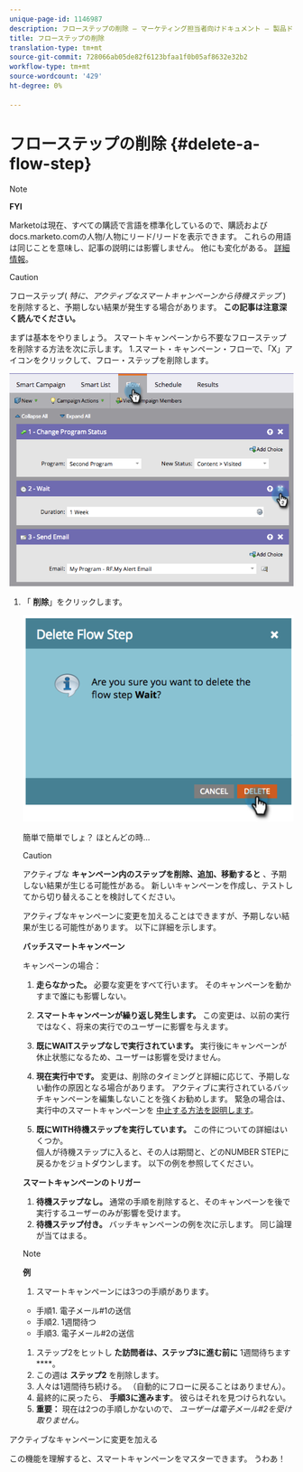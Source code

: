 ```yaml
---
unique-page-id: 1146987
description: フローステップの削除 — マーケティング担当者向けドキュメント — 製品ドキュメント
title: フローステップの削除
translation-type: tm+mt
source-git-commit: 728066ab05de82f6123bfaa1f0b05af8632e32b2
workflow-type: tm+mt
source-wordcount: '429'
ht-degree: 0%

---
```



# フローステップの削除 {#delete-a-flow-step}

>[!NOTE]
>
>**FYI**
>
>Marketoは現在、すべての購読で言語を標準化しているので、購読およびdocs.marketo.comの人物/人物にリード/リードを表示できます。 これらの用語は同じことを意味し、記事の説明には影響しません。 他にも変化がある。 [詳細情報](http://docs.marketo.com/display/DOCS/Updates+to+Marketo+Terminology)。

>[!CAUTION]
>
>フローステップ( *特に、アクティブなスマートキャンペーンから待機ステップ* )を削除すると、予期しない結果が発生する場合があります。 **この記事は注意深く読んでください。**

まずは基本をやりましょう。 スマートキャンペーンから不要なフローステップを削除する方法を次に示します。 1.スマート・キャンペーン・フローで、「X」アイコンをクリックして、フロー・ステップを削除します。

![](assets/image2014-9-22-13-3a52-3a20.png)

1. 「 **削除**」をクリックします。

   ![](assets/image2014-9-22-13-3a55-3a25.png)

   簡単で簡単でしょ？ ほとんどの時…

   >[!CAUTION]
   >
   >アクティブな **キャンペーン内のステップを削除、追加、移動すると** 、予期しない結果が生じる可能性がある。 新しいキャンペーンを作成し、テストしてから切り替えることを検討してください。

   アクティブなキャンペーンに変更を加えることはできますが、予期しない結果が生じる可能性があります。 以下に詳細を示します。

   **バッチスマートキャンペーン**

   キャンペーンの場合：

   1. **走らなかった。** 必要な変更をすべて行います。 そのキャンペーンを動かすまで誰にも影響しない。
   1. **スマートキャンペーンが繰り返し発生します。** この変更は、以前の実行ではなく、将来の実行でのユーザーに影響を与えます。
   1. **既にWAITステップなしで実行されています。** 実行後にキャンペーンが休止状態になるため、ユーザーは影響を受けません。
   1. **現在実行中です。** 変更は、削除のタイミングと詳細に応じて、予期しない動作の原因となる場合があります。 アクティブに実行されているバッチキャンペーンを編集しないことを強くお勧めします。 緊急の場合は、実行中のスマートキャンペーンを [中止する方法を説明します](../../../../product-docs/core-marketo-concepts/smart-campaigns/using-smart-campaigns/abort-a-smart-campaign.md)。

   1. **既にWITH待機ステップを実行しています。** この件についての詳細はいくつか。\
      個人が待機ステップに入ると、その人は期間と、どのNUMBER STEPに戻るかをジョトダウンします。 以下の例を参照してください。

   **スマートキャンペーンのトリガー**

   1. **待機ステップなし。** 通常の手順を削除すると、そのキャンペーンを後で実行するユーザーのみが影響を受けます。
   1. **待機ステップ付き。** バッチキャンペーンの例を次に示します。 同じ論理が当てはまる。

   >[!NOTE]
   >
   >**例**
   >
   >    
   >    
   >1. スマートキャンペーンには3つの手順があります。
   >
   >   * 手順1. 電子メール#1の送信
   >   * 手順2. 1週間待つ
   >   * 手順3. 電子メール#2の送信
   >
   >1. ステップ2をヒットし **た訪問者は、ステップ3に進む前に** 1週間待ちます ****。
   >1. この週は **ステップ2** を削除します。
   >1. 人々は1週間待ち続ける。 （自動的にフローに戻ることはありません）。
   >1. 最終的に戻ったら、 **手順3に進みます**。 彼らはそれを見つけられない。
   >1. **重要：** 現在は2つの手順しかないので、 *ユーザーは電子メール#2を受け取りません。*


アクティブなキャンペーンに変更を加える

この機能を理解すると、スマートキャンペーンをマスターできます。 うわあ！
